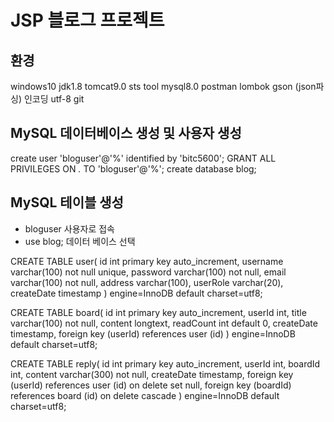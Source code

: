 # JSP 블로그 프로젝트

## 환경

windows10
jdk1.8
tomcat9.0
sts tool
mysql8.0
postman
lombok
gson (json파싱)
인코딩 utf-8
git

## MySQL 데이터베이스 생성 및 사용자 생성

create user 'bloguser'@'%' identified by 'bitc5600';
GRANT ALL PRIVILEGES ON *.* TO 'bloguser'@'%';
create database blog;

## MySQL 테이블 생성

- bloguser 사용자로 접속
- use blog; 데이터 베이스 선택

CREATE TABLE user(
    id int primary key auto_increment,
    username varchar(100) not null unique,
    password varchar(100) not null,
    email varchar(100) not null,
    address varchar(100),
    userRole varchar(20),
    createDate timestamp
) engine=InnoDB default charset=utf8;

CREATE TABLE board(
    id int primary key auto_increment,
    userId int,
    title varchar(100) not null,
    content longtext,
    readCount int default 0,
    createDate timestamp,
    foreign key (userId) references user (id)
) engine=InnoDB default charset=utf8;

CREATE TABLE reply(
    id int primary key auto_increment,
    userId int,
    boardId int,
    content varchar(300) not null,
    createDate timestamp,
    foreign key (userId) references user (id) on delete set null,
    foreign key (boardId) references board (id) on delete cascade
) engine=InnoDB default charset=utf8;